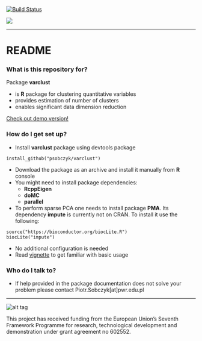 
[![Build Status](https://api.travis-ci.org/psobczyk/varclust.png)](https://travis-ci.org/psobczyk/varclust)

[<img src="http://www.ideal.rwth-aachen.de/wp-content/uploads/2013/08/banner1.png">](http://www.ideal.rwth-aachen.de/)

-------------

# README #

### What is this repository for? ###

Package **varclust**

* is **R** package for clustering quantitative variables
* provides estimation of number of clusters
* enables significant data dimension reduction

[Check out demo version!](https://psobczyk.shinyapps.io/varclust_online/)


### How do I get set up? ###

* Install **varclust** package using devtools package
```
install_github("psobczyk/varclust")
```
* Download the package as an archive and install it manually from **R** console
* You might need to install package dependencies:
    * **RcppEigen**
    * **doMC**
    * **parallel**
* To perform sparse PCA one needs to install package **PMA**. Its dependency **impute** is currently not on CRAN. To install it use the following:
```
source("https://bioconductor.org/biocLite.R")
biocLite("impute")
```
* No additional configuration is needed
* Read [vignette](https://psobczyk.shinyapps.io/varclust_online/varclustTutorial.html) to get familiar with basic usage

### Who do I talk to? ###
* If help provided in the package documentation does not solve your problem
please contact Piotr.Sobczyk[at]pwr.edu.pl

-------------
![alt tag](http://www.ideal.rwth-aachen.de/wp-content/uploads/2014/03/EU_logo_flag_yellow_small-without-padding.png)

This project has received funding from the European Union’s
Seventh Framework Programme for research, technological
development and demonstration under grant agreement no 602552.
